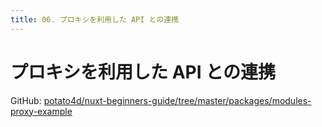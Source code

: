 ```yaml
---
title: 06. プロキシを利用した API との連携
---
```


# プロキシを利用した API との連携

GitHub: [potato4d/nuxt-beginners-guide/tree/master/packages/modules-proxy-example](https://github.com/potato4d/nuxt-beginners-guide/tree/master/packages/modules-proxy-example)
